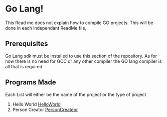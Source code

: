 # Go Lang!
This Read me does not explain how to compile GO projects.
This will be done in each independant ReadMe file,

## Prerequisites
Go Lang sdk must be installed to use this section of the repository.
As for now there is no need for GCC or any other compiler
the GO lang compiler is all that is required

## Programs Made
Each List will either be the name of the project or the type of project
1. Hello World [HelloWorld](/tree/main/GO%20Lang/HelloWorld)
2. Person Creator [PersonCreateor](tree/main/GO%20Lang/PersonCreateor)